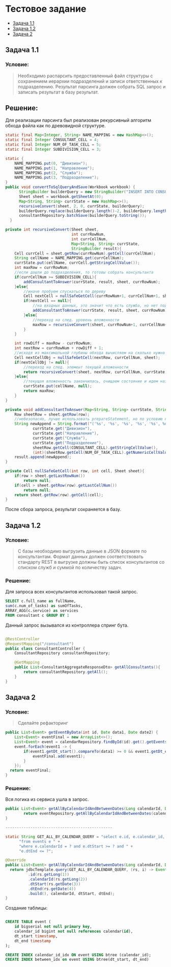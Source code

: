 # Тестовое задание
- [Задача 1.1](#задача-11)
- [Задача 1.2](#задача-12)
- [Задача 2](#задача-2)


## Задача 1.1
### Условие:

> Необходимо распарсить предоставленный файл структуры с сохранением иерархии подразделений и записи ответственных к подразделению.
    Результат парсинга должен собрать SQL запрос и записать результат в базу результат.

## Решение: 

Для реализации парсинга был реализован рекурсивный алгоритм обхода файла 
как по древовидной структуре.
  
```java
static final Map<Integer, String> NAME_MAPPING = new HashMap<>();
static final Integer CONSULTANT_CELL = 4;
static final Integer NUM_OF_TASK_CELL = 5;
static final Integer SUBDIVISION_CELL = 3;

static {
    NAME_MAPPING.put(0, "Дивизион");
    NAME_MAPPING.put(1, "Направление");
    NAME_MAPPING.put(2, "Служба");
    NAME_MAPPING.put(3, "Подразделение");
}
public void convertToSqlQueryAndSave(Workbook workbook) {
      StringBuilder builderQuery = new StringBuilder("INSERT INTO CONSULTANT (division, directing, service, subdivision, full_name, num_of_tasks) values ");
      Sheet sheet = workbook.getSheetAt(0);
      Map<String, String> currState = new HashMap<>();
      recursiveConvert(sheet, 2, 0, currState, builderQuery);
      builderQuery.replace(builderQuery.length()-2, builderQuery.length()-1, ";");
      consultantRepository.batchSave(builderQuery.toString());
  }

private int recursiveConvert(Sheet sheet,
                             int currRowNum,
                             int currCellNum,
                             Map<String, String> currState,
                             StringBuilder result){
    Cell currCell = sheet.getRow(currRowNum).getCell(currCellNum);
    String cellName = NAME_MAPPING.get(currCellNum);
    currState.put(cellName, currCell.getStringCellValue());
    int maxRow = currRowNum;
    //если дошли до подразделения, то готовы собрать консультанта
    if(currCellNum >= SUBDIVISION_CELL){
        addConsultantToAnswer(currState, result, sheet, currRowNum);
    }else{
        //иначе пробуем спускаться по дереву
        Cell nextCell = nullSafeGetCell(currRowNum+1, currCellNum+1, sheet);
        if(nextCell == null){
            //на входных данных, это значит что есть служба, но нет подразделения
            addConsultantToAnswer(currState, result, sheet, currRowNum);
        }else{
            //переход на след. уровень вложенности
            maxRow = recursiveConvert(sheet, currRowNum+1, currCellNum+1, currState, result);
        }
    }

    int rowDiff = maxRow - currRowNum;
    int nextRow = currRowNum + rowDiff + 1;
    //исходя из максимальной глубины обхода вычисляем на сколько нужно спуститься вниз
    Cell nextCellObj = nullSafeGetCell(nextRow, currCellNum, sheet);
    if(nextCellObj != null){
        //переход на след. элемент текущей вложенности
        return recursiveConvert(sheet, nextRow, currCellNum, currState, result);
    }else{
        //текущая вложенность закончилась, очищаем состояние и идем назад
        currState.put(cellName, null);
        return maxRow;
    }
}

private void addConsultantToAnswer(Map<String, String> currState, StringBuilder result, Sheet sheet, int row){
    Row sheetRow = sheet.getRow(row);
    //небезопасно, лучше использовать prepareStatement, но по условию нужно было собрать запрос
    String newAppend = String.format("('%s', '%s', '%s', '%s', '%s', %d), ",
            currState.get("Дивизион"),
            currState.get("Направление"),
            currState.get("Служба"),
            currState.get("Подразделение"),
            sheetRow.getCell(CONSULTANT_CELL).getStringCellValue(),
            (int)(sheetRow.getCell(NUM_OF_TASK_CELL).getNumericCellValue() * 100));
    result.append(newAppend);
}

private Cell nullSafeGetCell(int row, int cell, Sheet sheet){
    if(row > sheet.getLastRowNum())
        return null;
    if(cell > sheet.getRow(row).getLastCellNum())
        return null;
    return sheet.getRow(row).getCell(cell);
}
```
После сбора запроса, результат сохраняется в базу.


## Задача 1.2

### Условие:

> С базы необходимо выгрузить данные в JSON формате по консультантам.
> Формат данных должен соответствовать стандарту REST в выгрузке должны быть список консультантов со списком служб и суммой по количеству задач.
 
 ### Решение: 
 
Для запроса всех консультантов использовал такой запрос.

```sql
SELECT c.full_name as fullName,
sum(c.num_of_tasks) as sumOfTasks,
ARRAY_AGG(c.service) as services
FROM consultant c GROUP BY 1

```

Данный запрос вызывался из контроллера спринг бута.

```java

@RestController
@RequestMapping("/consultant")
public class ConsultantController {
    ConsultantRepository consultantRepository;

    @GetMapping
    public List<ConsultantAggregateResponseDto> getAllConsultants(){
        return consultantRepository.getAll();
    }
}

```
## Задача 2
### Условие:

> Сделайте рефакторинг
   
```java
public List<Event> getEventByData(int id, Date data1, Date date2) {
    List<Event> eventFinal = new ArrayList<>();
    List<Event> event = calendarRepository.findById(id).get().getEvents();
    event.forEach(event1 -> {
        if(event1.getDt_start().compareTo(data1) >= 0 && event1.getDt_end().compareTo(date2) <= 0){
            eventFinal.add(event1);
        }
    });
  return eventFinal;
}
```

### Решение:

Вся логика из сервиса ушла в запрос.

```java
public List<Event> getAllByCalendarIdAndBetweenDates(Long calendarId, Date dtStart, Date dtEnd) {
        return eventRepository.getAllByCalendarIdAndBetweenDates(calendarId, dtStart, dtEnd);
}

-----------------------------------------------

static String GET_ALL_BY_CALENDAR_QUERY = "select e.id, e.calendar_id, e.dt_start, e.dt_end " +
      "from events e " +
      "where e.calendarId = ? and e.dtStart >= ? and " +
      "e.dtEnd <= ?";

@Override
public List<Event> getAllByCalendarIdAndBetweenDates(Long calendarId, Date dtStart, Date dtEnd) {
  return jdbcTemplate.query(GET_ALL_BY_CALENDAR_QUERY, (rs, i) -> Event.builder()
          .id(rs.getLong(1))
          .calendarId(rs.getLong(2))
          .dtStart(rs.getDate(3))
          .dtEnd(rs.getDate(4))
          .build(), calendarId, dtStart, dtEnd);
}
```

Создание таблицы:

```sql

CREATE TABLE event (
    id bigserial not null primary key,
    calendar_id bigint not null references calendar(id),
    dt_start timestamp,
    dt_end timestamp
);

CREATE INDEX calendar_id_idx ON event USING btree (calendar_id);
CREATE INDEX between_idx on event USING btree(dt_start, dt_end)

```
